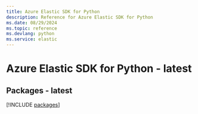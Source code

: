 ```yaml
---
title: Azure Elastic SDK for Python
description: Reference for Azure Elastic SDK for Python
ms.date: 08/29/2024
ms.topic: reference
ms.devlang: python
ms.service: elastic
---
```

# Azure Elastic SDK for Python - latest
## Packages - latest
[!INCLUDE [packages](elastic-index.md)]